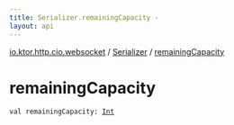 ```yaml
---
title: Serializer.remainingCapacity - 
layout: api
---
```


<div class='api-docs-breadcrumbs'><a href="../index.html">io.ktor.http.cio.websocket</a> / <a href="index.html">Serializer</a> / <a href="./remaining-capacity.html">remainingCapacity</a></div>

# remainingCapacity

<div class="signature"><code><span class="keyword">val </span><span class="identifier">remainingCapacity</span><span class="symbol">: </span><a href="https://kotlinlang.org/api/latest/jvm/stdlib/kotlin/-int/index.html"><span class="identifier">Int</span></a></code></div>
